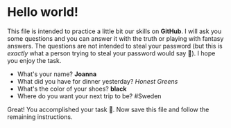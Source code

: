 # Hello world!

This file is intended to practice a little bit our skills on **GitHub**. I will ask you some questions and you can answer it with the truth or playing with fantasy answers. The questions are not intended to steal your password (but this is _exactly_ what a person trying to steal your password would say 👀). I hope you enjoy the task.

- What's your name? **Joanna**
- What did you have for dinner yesterday? *Honest Greens*
- What's the color of your shoes? **black**
- Where do you want your next trip to be? #Sweden

Great! You accomplished your task 🎉. Now save this file and follow the remaining instructions.
